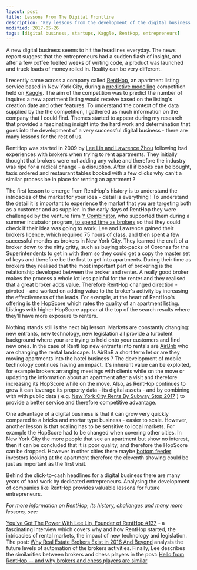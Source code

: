 ```yaml
---
layout: post
title: Lessons From The Digital Frontline
description: "Key lessons from the development of the digital business RentHop"
modified: 2017-05-26
tags: [digital business, startups, Kaggle, RentHop, entrepreneurs]
---
```


<p>
A new digital business seems to hit the headlines everyday. The news report suggest that the entrepreneurs had a sudden flash of insight, and after a few coffee fuelled weeks of writing code, a product was launched and truck loads of money rolled in. Reality can be very different.
</p>

I recently came across a company called [RentHop](https://www.renthop.com/), an apartment listing service based in New York City, during a [predictive modelling](https://en.wikipedia.org/wiki/Predictive_modelling) competition held on [Kaggle](https://www.kaggle.com/c/two-sigma-connect-rental-listing-inquiries). The aim of the competition was to predict the number of inquires a new apartment listing would receive based on the listing's creation date and other features. To understand the context of the data supplied by the the competition, I gathered as much information on the company that I could find. Themes started to appear during my research that provided a fascinating insight into the hard work and determination that goes into the development of a very successful digital business -  there are many lessons for the rest of us.

RentHop was started in 2009 by [Lee Lin and Lawrence Zhou](https://www.renthop.com/about) following bad experiences with brokers when trying to rent apartments. They initially thought that brokers were not adding any value and therefore the industry was ripe for a radical change - a disruption. After all if books can be bought, taxis ordered and restaurant tables booked with a few clicks why can't a similar process be in place for renting an apartment ?

The first lesson to emerge from RentHop's history is to understand the intricacies of the market for your idea - detail is everything ! To understand the detail it is important to experience the market that you are targeting both as a customer and as supplier. In the early days of RentHop they were challenged by the venture firm [Y Combinator](https://www.reuters.com/article/us-renthop-idUSTRE5972LK20091008#), who supported them during a summer incubator program, [to spend time as brokers](https://www.fastcompany.com/3001334/want-disrupt-industry-try-actually-working-it-first) so that they could check if their idea was going to work. Lee and Lawrence gained their brokers licence, which required 75 hours of class, and then spent a few successful months as brokers in New York City.  They learned the craft of a broker down to the nitty gritty, such as buying six-packs of Coronas for the Superintendents to get in with them so they could get a copy the master set of keys and therefore be the first to get into apartments. During their time as brokers they realised that the most important part of brokering is the relationship developed between the broker and renter. A really good broker makes the process a whole lot less painful for the renter and they realised that a great broker adds value. Therefore RentHop changed direction - pivoted - and worked on adding value to the broker's activity by increasing the effectiveness of the leads. For example, at the heart of RentHop's offering is the [HopScore](https://www.youtube.com/watch?v=t3pe6gtZfOQ) which rates the quality of an apartment listing. Listings with higher HopScore appear at the top of the search results where they’ll have more exposure to renters.

Nothing stands still is the next big lesson. Markets are constantly changing: new entrants, new technology, new legislation all provide a turbulent background where your are trying to hold onto your customers and find new ones. In the case of RentHop new entrants into rentals are [AirBnb](https://www.airbnb.com) who are changing the rental landscape. Is AirBnB a short term let or are they moving apartments into the hotel business ? The development of mobile technology continues having an impact.  It's inherent value can be exploited, for example brokers arranging meetings with clients while on the move or updating the information about an apartment after a visit and therefore increasing its HopScore while on the move. Also, as RentHop continues to grow it can leverage its property data - its digital assets - and by combining with with public data ( e.g. [New York City Rents By Subway Stop 2017](https://www.renthop.com/studies/nyc/new-york-city-subway-median-rent) ) to provide a better service and therefore competitive advantage.

One advantage of a digital business is that it can grow very quickly compared to a bricks and mortar type business - easier to scale. However, another lesson is that scaling has to be sensitive to local markets.  For example the HopScore had to be changed when covering other cities. In New York City the more people that see an apartment but show no interest, then it can be concluded that it is poor quality, and therefore the HopScore can be dropped. However in other cities there maybe [bottom feeder](https://www.telegraph.co.uk/finance/financialcrisis/3159944/The-value-investors-called-bottom-feeders-and-vultures.html) investors looking at the apartment therefore the eleventh showing could be just as important as the first visit.

Behind the click-to-cash headlines for a digital business there are many years of hard work by dedicated entrepreneurs. Analysing the development of companies like RentHop provides valuable lessons for future entrepreneurs.

<i>For more information on RentHop, its history, challenges and many more lessons, see:</i>

[You’ve Got The Power With Lee Lin, Founder of RentHop #137](https://www.agentcaffeine.com/youve-got-power-lee-lin-founder-renthop-137/) - a  fascinating interview which covers why and how RentHop started, the intricacies of rental markets, the impact of new technology and legislation. The post: [Why Real Estate Brokers Exist in 2016 And Beyond](https://rctom.hbs.org/submission/why-real-estate-brokers-exist-in-2016-and-beyond/) analysis the future levels of automation of the brokers activities. Finally, Lee describes the similarities between brokers and chess players in the post: [Hello from RentHop -- and why brokers and chess players are similar](https://www.kaggle.com/c/two-sigma-connect-rental-listing-inquiries/discussion/28604)
